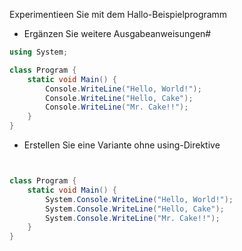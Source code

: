 Experimentieen Sie mit dem Hallo-Beispielprogramm

- Ergänzen Sie weitere Ausgabeanweisungen#
```csharp
using System;

class Program {
    static void Main() {
        Console.WriteLine("Hello, World!");
        Console.WriteLine("Hello, Cake");
        Console.WriteLine("Mr. Cake!!");
    }
}

```

- Erstellen Sie eine Variante ohne using-Direktive
```csharp


class Program {
    static void Main() {
        System.Console.WriteLine("Hello, World!");
        System.Console.WriteLine("Hello, Cake");
        System.Console.WriteLine("Mr. Cake!!");
    }
}
```